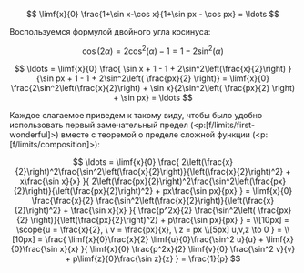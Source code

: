 $$ \limf{x}{0} \frac{1+\sin x-\cos x}{1+\sin px - \cos px} = \ldots $$

Воспользуемся формулой двойного угла косинуса:

$$ \cos(2\alpha) = 2\cos^2(\alpha) - 1 = 1 - 2\sin^2(\alpha) $$

$$ \ldots = \limf{x}{0} \frac{ \sin x + 1 - 1 + 2\sin^2\left(\frac{x}{2}\right) }{\sin px + 1 - 1 + 2\sin^2\left( \frac{px}{2} \right)} = \limf{x}{0} \frac{2\sin^2\left(\frac{x}{2}\right) + \sin x}{2\sin^2\left( \frac{px}{2} \right) + \sin px} = \ldots $$

Каждое слагаемое приведем к такому виду, чтобы было удобно использовать первый замечательный предел (<p:[f/limits/first-wonderful]>) вместе с теоремой о пределе сложной функции (<p:[f/limits/composition]>):

$$ \ldots = \limf{x}{0} \frac{ 2\left(\frac{x}{2}\right)^2\frac{\sin^2\left(\frac{x}{2}\right)}{\left(\frac{x}{2}\right)^2} + x\frac{\sin x}{x} }{ 2\left(\frac{px}{2}\right)^2\frac{\sin^2\left(\frac{px}{2}\right)}{\left(\frac{px}{2}\right)^2} + px\frac{\sin px}{px} } = \limf{x}{0} \frac{\frac{x}{2} \frac{\sin^2\left(\frac{x}{2}\right)}{\left(\frac{x}{2}\right)^2} + \frac{\sin x}{x} }{ \frac{p^2x}{2} \frac{\sin^2\left( \frac{px}{2} \right)}{\left(\frac{px}{2}\right)^2} + p\frac{\sin px}{px} } = \\[10px] = \scope{u = \frac{x}{2}, \ v = \frac{px}{x}, \ z = px \\[5px] u,v,z \to 0 } = \\[10px] = \frac{ \limf{x}{0}\frac{x}{2} \limf{u}{0}\frac{\sin^2 u}{u} + \limf{x}{0}\frac{\sin x}{x} }{ \limf{x}{0} \frac{p^2x}{2} \limf{v}{0} \frac{\sin^2 v}{v} + p\limf{z}{0}\frac{\sin z}{z} } = \frac{1}{p} $$